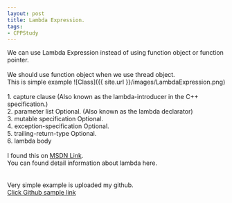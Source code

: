 ```yaml
---
layout: post
title: Lambda Expression.
tags:
- CPPStudy
---
```

We can use Lambda Expression instead of using function object or function pointer.
<br/>
<br/>We should use function object when we use thread object.
<br/>This is simple example
![Class]({{ site.url }}/images/LambdaExpression.png)
<br/>
<br/>1. capture clause (Also known as the lambda-introducer in the C++ specification.)
<br/>2. parameter list Optional. (Also known as the lambda declarator)
<br/>3. mutable specification Optional.
<br/>4. exception-specification Optional.
<br/>5. trailing-return-type Optional.
<br/>6. lambda body
<br/>
<br/>I found this on <a href = "https://msdn.microsoft.com/en-us/library/dd293608.aspx">MSDN Link</a>.
<br/>You can found detail information about lambda here.
<br/>
<br/>
<br/>Very simple example is uploaded my github.
<br/><a href = "https://github.com/korkooyk/CppStudy/tree/master/LambdaSample">Click Github sample link</a>